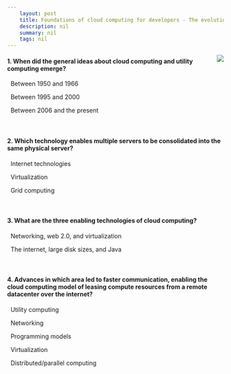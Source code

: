 ```yaml
---
    layout: post
    title: Foundations of cloud computing for developers - The evolution of cloud computing
    description: nil
    summary: nil
    tags: nil
---
```



 <a target="_blank" href="https://docs.microsoft.com/en-us/learn/modules/cmu-cloud-computing-overview/3-evolution/"><i class="fas fa-external-link-alt"></i> </a>
 <img align="right" src="https://docs.microsoft.com/en-us/learn/achievements/cmu-cloud-developer/foundations-of-cloud-computing-for-developers.svg">
####  1. When did the general ideas about cloud computing and utility computing emerge?


<i class='fas fa-check-square' style='color: Dodgerblue;'></i> &nbsp;&nbsp;Between 1950 and 1966

<i class='far fa-square'></i> &nbsp;&nbsp;Between 1995 and 2000

<i class='far fa-square'></i> &nbsp;&nbsp;Between 2006 and the present
<br />
<br />
<br />

####  2. Which technology enables multiple servers to be consolidated into the same physical server?


<i class='far fa-square'></i> &nbsp;&nbsp;Internet technologies

<i class='fas fa-check-square' style='color: Dodgerblue;'></i> &nbsp;&nbsp;Virtualization

<i class='far fa-square'></i> &nbsp;&nbsp;Grid computing
<br />
<br />
<br />

####  3. What are the three enabling technologies of cloud computing?


<i class='fas fa-check-square' style='color: Dodgerblue;'></i> &nbsp;&nbsp;Networking, web 2.0, and virtualization

<i class='far fa-square'></i> &nbsp;&nbsp;The internet, large disk sizes, and Java
<br />
<br />
<br />

####  4. Advances in which area led to faster communication, enabling the cloud computing model of leasing compute resources from a remote datacenter over the internet?


<i class='far fa-square'></i> &nbsp;&nbsp;Utility computing

<i class='fas fa-check-square' style='color: Dodgerblue;'></i> &nbsp;&nbsp;Networking

<i class='far fa-square'></i> &nbsp;&nbsp;Programming models

<i class='far fa-square'></i> &nbsp;&nbsp;Virtualization

<i class='far fa-square'></i> &nbsp;&nbsp;Distributed/parallel computing
<br />
<br />
<br />
